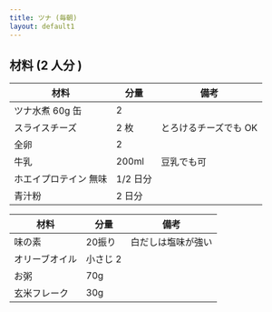 ```yaml
---
title: ツナ (毎朝)
layout: default1
---
```

## 材料 (2 人分 )

| 材料 | 分量 | 備考 |
| --- | --- | ---- |
| ツナ水煮 60g 缶 | 2 | |
| スライスチーズ | 2 枚 | とろけるチーズでも OK |
| 全卵 | 2 | |
| 牛乳 | 200ml | 豆乳でも可 |
| ホエイプロテイン 無味 | 1/2 日分 | |
| 青汁粉 | 2 日分 | |

| 材料 | 分量 | 備考 |
| --- | --- | ---- |
| 味の素 | 20振り | 白だしは塩味が強い |
| オリーブオイル | 小さじ 2 | |
| お粥 | 70g | |
| 玄米フレーク | 30g | |
